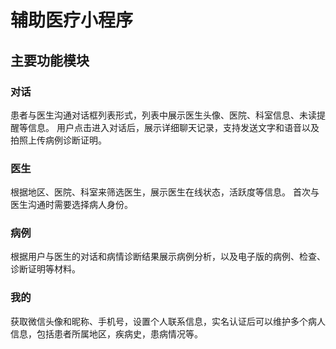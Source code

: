 # 辅助医疗小程序

## 主要功能模块
### 对话
患者与医生沟通对话框列表形式，列表中展示医生头像、医院、科室信息、未读提醒等信息。
用户点击进入对话后，展示详细聊天记录，支持发送文字和语音以及拍照上传病例诊断证明。

### 医生
根据地区、医院、科室来筛选医生，展示医生在线状态，活跃度等信息。
首次与医生沟通时需要选择病人身份。

### 病例
根据用户与医生的对话和病情诊断结果展示病例分析，以及电子版的病例、检查、诊断证明等材料。

### 我的
获取微信头像和昵称、手机号，设置个人联系信息，实名认证后可以维护多个病人信息，包括患者所属地区，疾病史，患病情况等。

